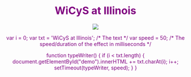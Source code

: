 <div align = "center"> <span style="color: purple"> <h1> WiCyS at Illinois </span> </h1>
<img src ="https://wicys.github.io/WiCyS-logo.png">
<p id="demo"></p>
var i = 0;
var txt = 'WiCyS at Illinois'; /* The text */
var speed = 50; /* The speed/duration of the effect in milliseconds */

function typeWriter() {
  if (i < txt.length) {
    document.getElementById("demo").innerHTML += txt.charAt(i);
    i++;
    setTimeout(typeWriter, speed);
  }
} 

